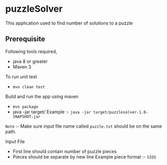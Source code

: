 # puzzleSolver
This application used to find number of solutions to a puzzle

## Prerequisite
Following tools required,
 * java 8 or greater
 * Maven 3

To run unit test
 * `mvn clean test`

Build and run the app using maven
 * `mvn package`
 * java -jar target/<package-name>
   Example :- `java -jar target/puzzlesolver-1.0-SNAPSHOT.jar`

 `Note` :- Make sure input file name called `puzzle.txt` should be on the same path.

 Input File
   * First line should contain number of puzzle pieces
   * Pieces should be separate by new line 
     Example piece format :- `SIOS`